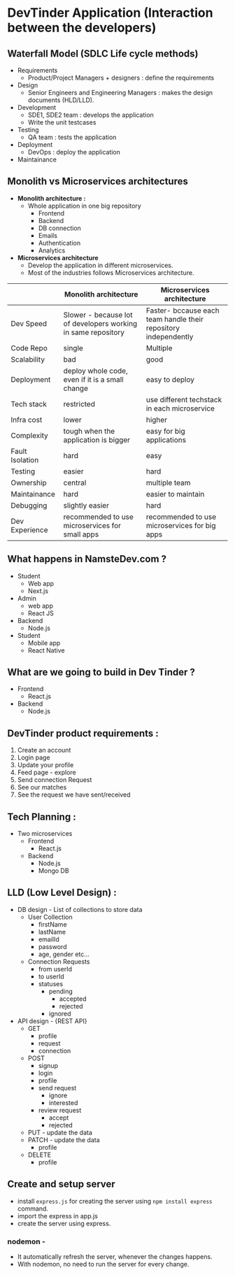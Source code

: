 # DevTinder Application (Interaction between the developers)

## Waterfall Model (SDLC Life cycle methods)
- Requirements 
    - Product/Project Managers + designers : define the requirements
- Design
    - Senior Engineers and Engineering Managers : makes the design documents (HLD/LLD).
- Development
    - SDE1, SDE2 team : develops the application
    - Write the unit testcases
- Testing
    - QA team : tests the application
- Deployment
    - DevOps : deploy the application
- Maintainance

## Monolith vs Microservices architectures 
- **Monolith architecture :**
    - Whole application in one big repository 
        - Frontend
        - Backend
        - DB connection
        - Emails
        - Authentication
        - Analytics
- **Microservices architecture**
    - Develop the application in different microservices.
    - Most of the industries follows Microservices architecture.
    
|   | Monolith architecture | Microservices architecture |
| - | --------------------- | -------------------------- |
| Dev Speed | Slower - because lot of developers working in same repository | Faster- bccause each team handle their repository independently |
| Code Repo |single | Multiple |
| Scalability | bad | good |
| Deployment | deploy whole code, even if it is a small change | easy to deploy |
| Tech stack | restricted | use different techstack in each microservice|
| Infra cost | lower | higher|
| Complexity | tough when the application is bigger | easy for big applications |
| Fault Isolation | hard | easy |
| Testing | easier | hard |
| Ownership | central | multiple team |
| Maintainance | hard | easier to maintain |
| Debugging | slightly easier | hard |
| Dev Experience | recommended to use microservices for small apps | recommended to use microservices for big apps |

## What happens in NamsteDev.com ?
- Student 
    - Web app
    - Next.js
- Admin
    - web app
    - React JS
- Backend
    - Node.js
- Student 
    - Mobile app
    - React Native

## What are we going to build in Dev Tinder ?
- Frontend
    - React.js
- Backend
    - Node.js

## DevTinder product requirements : 
1. Create an account
2. Login page
3. Update your profile
4. Feed page - explore
5. Send connection Request
6. See our matches
7. See the request we have sent/received

## Tech Planning :
- Two microservices
    - Frontend
        - React.js
    - Backend
        - Node.js
        - Mongo DB
## LLD (Low Level Design) :
- DB design - List of collections to store data
    - User Collection
        - firstName
        - lastName
        - emailId
        - password
        - age, gender etc...
    - Connection Requests
        - from userId
        - to userId
        - statuses
            - pending
                - accepted
                - rejected
            - ignored
- API design - {REST API}
    - GET
        - profile
        - request
        - connection
    - POST
        - signup
        - login
        - profile
        - send request
            - ignore
            - interested
        - review request
            - accept
            - rejected
    - PUT - update the data 
    - PATCH - update the data
        - profile
    - DELETE
        - profile

## Create and setup server
- install  `express.js` for creating the server using `npm install express` command.
- import the express in app.js 
- create the server using express.

### nodemon - 
- It automatically refresh the server, whenever the changes happens.
- With nodemon, no need to run the server for every change.